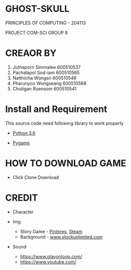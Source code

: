 # GHOST-SKULL
PRINCIPLES OF COMPUTING - 204113

PROJECT COM-SCI GROUP 8

# CREAOR BY
1. Juthaporn Simmalee 600510537
2. Pachalapol Sod-iam 600510565
3. Natthicha Wongsri  600510548
4. Pharunyoo Wongseang 600510568
5. Chutigan Ruensom 600510541

# Install and Requirement
This source code need following library to work properly

- [Python 3.6](https://www.python.org/)

- [Pygame](https://www.lfd.uci.edu/~gohlke/pythonlibs/#pygame)

# HOW TO DOWNLOAD GAME
- Click Clone Download

# CREDIT
- Character 
- Img
  - Story Game - [Pinteres](https://www.pinterest.com/), [Steam](https://steamcommunity.com/?l=thai)
  - Background - www.stockunlimited.com
                
- Sound
  - https://www.playonloop.com/
  - https://www.youtube.com/

